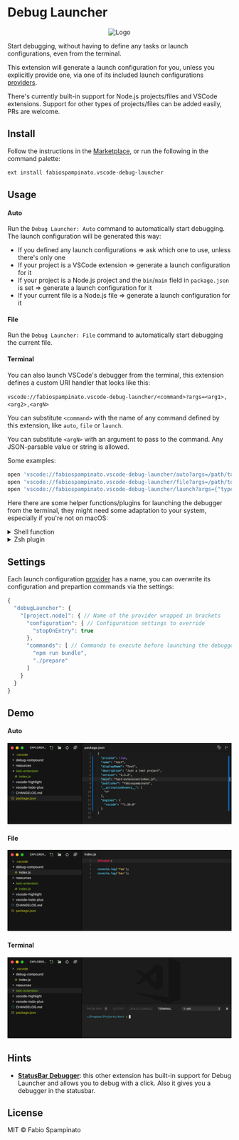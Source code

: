 # Debug Launcher

<p align="center">
	<img src="https://raw.githubusercontent.com/fabiospampinato/vscode-debug-launcher/master/resources/logo/logo-128x128.png" alt="Logo">
</p>

Start debugging, without having to define any tasks or launch configurations, even from the terminal.

This extension will generate a launch configuration for you, unless you explicitly provide one, via one of its included launch configurations [providers](https://github.com/fabiospampinato/vscode-debug-launcher/tree/master/src/providers).

There's currently built-in support for Node.js projects/files and VSCode extensions. Support for other types of projects/files can be added easily, PRs are welcome.

## Install

Follow the instructions in the [Marketplace](https://marketplace.visualstudio.com/items?itemName=fabiospampinato.vscode-debug-launcher), or run the following in the command palette:

```sh
ext install fabiospampinato.vscode-debug-launcher
```

## Usage

#### Auto

Run the `Debug Launcher: Auto` command to automatically start debugging. The launch configuration will be generated this way:

- If you defined any launch configurations => ask which one to use, unless there's only one
- If your project is a VSCode extension => generate a launch configuration for it
- If your project is a Node.js project and the `bin`/`main` field in `package.json` is set => generate a launch configuration for it
- If your current file is a Node.js file => generate a launch configuration for it

#### File

Run the `Debug Launcher: File` command to automatically start debugging the current file.

#### Terminal

You can also launch VSCode's debugger from the terminal, this extension defines a custom URI handler that looks like this:

`vscode://fabiospampinato.vscode-debug-launcher/<command>?args=<arg1>,<arg2>,<argN>`

You can substitute `<command>` with the name of any command defined by this extension, like `auto`, `file` or `launch`.

You can substitute `<argN>` with an argument to pass to the command. Any JSON-parsable value or string is allowed.

Some examples:

```sh
open 'vscode://fabiospampinato.vscode-debug-launcher/auto?args=/path/to/project' # Trigger `Debug Launcher: Auto` on the provided path
open 'vscode://fabiospampinato.vscode-debug-launcher/file?args=/path/to/foo.js' # Trigger `Debug Launcher: File` on the provided path
open 'vscode://fabiospampinato.vscode-debug-launcher/launch?args={"type":"node","name":"Foo","request":"launch","program":"/path/to/foo.js"}' # Launch the debugger using a custom launch configuration
```

Here there are some helper functions/plugins for launching the debugger from the terminal, they might need some adaptation to your system, especially if you're not on macOS:

<details>
<summary>Shell function</summary>

For your convenience you can add the following function to your shell configuration:

```sh
function debug-launcher () {
  open "vscode://fabiospampinato.vscode-debug-launcher/$1?args=${$(printf %s, ${@:2} )}"
}

```

With it you can now simplify the above commands as:

```sh
debug-launcher launch '{"type":"node","name":"Foo","request":"launch","program":"/path/to/foo.js"}' # Launch the debugger using a custom launch configuration
debug-launcher auto /path/to/project # Trigger `Debug Launcher: Auto` on the provided path
debug-launcher file /path/to/foo.js # Trigger `Debug Launcher: File` on the provided path
```

</details>

<details>
<summary>Zsh plugin</summary>

For even better convenience you can add the following to your `zsh` configuration, with it you can debug almost any Node.js project/file with a <kbd>ESC</kbd> <kbd>ESC</kbd> (double ESC).

If the command is executed inside VSCode's terminal it will use its debugger, otherwise it will automatically attach Chrome's DevTools:

```sh
export DEBUGGER_PORTS=(9222 9229 5858)

function debugger () {
  if [ $TERM_PROGRAM = 'vscode' ]; then
    debugger-inspect "$@"
  else
    ( sleep 1 && debugger-devtools ) & debugger-inspect "$@"
  fi
}

function debugger-inspect () {
  if [[ $1 == .* ]]; then
    local app=$1
    local args=${@:2}
  elif [[ $1 == 'node' ]]; then
    local app=$2
    local args=${@:3}
  else
    local app=`( which $1 || echo $1 ) | tail -n 1 | sed 's/\(.* aliased to \)//' `
    local args=${@:2}
  fi
  local app=`echo $app | sed "s#^~#$HOME#"`
  if [ $TERM_PROGRAM = 'vscode' ]; then
    if [[ $app == .* ]]; then
      local cwd=`pwd -P`
      local app="$cwd/$app"
    fi
    open "vscode://fabiospampinato.vscode-debug-launcher/auto?args=$app,${$(printf %s, $args )}"
  else
    node --inspect-brk $app $args
  fi
}

function debugger-devtools () {
  for port in ${DEBUGGER_PORTS[*]}; do
    local list=`curl -s http://localhost:$port/json/list`
    if [[ ! -z "$list" ]]; then
      local url=`echo $list | jq -r '.[0].devtoolsFrontendUrl'`
      /Applications/Google\ Chrome.app/Contents/MacOS/Google\ Chrome
      osascript -e "tell application \"Google Chrome\" to open location \"$url\""
    fi
  done
}

function plugin-debugger () {
  if [[ $LBUFFER == debugger\ * ]]; then
    LBUFFER=`echo $LBUFFER | cut -d' ' -f2-`
  else
    LBUFFER="debugger $LBUFFER"
  fi
}

zle -N plugin-debugger
bindkey "\e\e" plugin-debugger
```

Now you can use the following commands and toggle the `debugger` prefix with a <kbd>ESC</kbd> <kbd>ESC</kbd> (double ESC):

```sh
debugger foo
debugger ./foo.js
debugger /path/to/foo.js
debugger node /path/to/foo.js
```
</details>

## Settings

Each launch configuration [provider](https://github.com/fabiospampinato/vscode-debug-launcher/tree/master/src/providers) has a name, you can overwrite its configuration and prepartion commands via the settings:

```js
{
  "debugLauncher": {
    "[project.node]": { // Name of the provider wrapped in brackets
      "configuration": { // Configuration settings to override
        "stopOnEntry": true
      },
      "commands": [ // Commands to execute before launching the debugger
        "npm run bundle",
        "./prepare"
      ]
    }
  }
}
```

## Demo

#### Auto

![Auto](resources/demo/auto.gif)

#### File

![File](resources/demo/file.gif)

#### Terminal

![Terminal](resources/demo/terminal.gif)

## Hints

- **[StatusBar Debugger](https://marketplace.visualstudio.com/items?itemName=fabiospampinato.vscode-statusbar-debugger)**: this other extension has built-in support for Debug Launcher and allows you to debug with a click. Also it gives you a debugger in the statusbar.

## License

MIT © Fabio Spampinato
